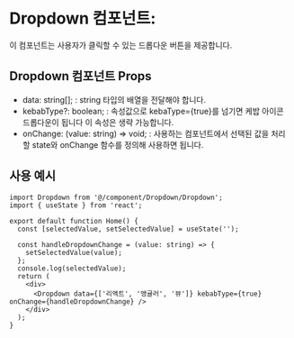 <!-- 미리보기 열기:
.md 파일을 열고, Ctrl + Shift + V (Mac에서는 Cmd + Shift + V)를 누르면 바로 미리보기를 열 수 있습니다.
또는 우측 상단의 아이콘 메뉴에서 "Open Preview" 버튼을 클릭할 수 있습니다. -->

# Dropdown 컴포넌트:

이 컴포넌트는 사용자가 클릭할 수 있는 드롭다운 버튼을 제공합니다.

## Dropdown 컴포넌트 Props

<!-- 물음표가 없으면 필수값, 있으면 선택값이고, [default = 기본값]으로 기본값이 있다면 작성해주세요. -->

- data: string[]; : string 타입의 배열을 전달해야 합니다.
- kebabType?: boolean; : 속성값으로 kebaType={true}를 넘기면 케밥 아이콘 드롭다운이 됩니다 이 속성은 생략 가능합니다.
- onChange: (value: string) => void; : 사용하는 컴포넌트에서 선택된 값을 처리할 state와 onChange 함수를 정의해 사용하면 됩니다.

## 사용 예시

```tsx
import Dropdown from '@/component/Dropdown/Dropdown';
import { useState } from 'react';

export default function Home() {
  const [selectedValue, setSelectedValue] = useState('');

  const handleDropdownChange = (value: string) => {
    setSelectedValue(value);
  };
  console.log(selectedValue);
  return (
    <div>
      <Dropdown data={['리액트', '앵귤러', '뷰']} kebabType={true} onChange={handleDropdownChange} />
    </div>
  );
}
```
